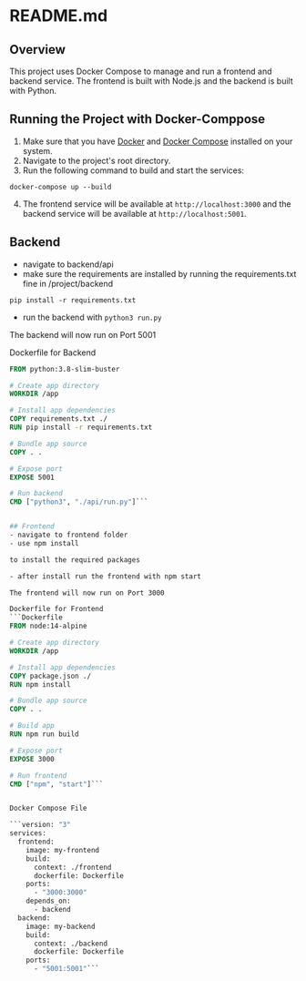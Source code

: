 # README.md

## Overview
This project uses Docker Compose to manage and run a frontend and backend service. The frontend is built with Node.js and the backend is built with Python. 

## Running the Project with Docker-Comppose
1. Make sure that you have [Docker](https://www.docker.com/) and [Docker Compose](https://docs.docker.com/compose/) installed on your system.
2. Navigate to the project's root directory.
3. Run the following command to build and start the services:

```docker-compose up --build```

4. The frontend service will be available at `http://localhost:3000` and the backend service will be available at `http://localhost:5001`.

## Backend
- navigate to backend/api 
- make sure the requirements are installed by running the requirements.txt fine in /project/backend

```pip install -r requirements.txt```

 
- run the backend with
```python3 run.py```

The backend will now run on Port 5001

Dockerfile for Backend
```Dockerfile
FROM python:3.8-slim-buster

# Create app directory
WORKDIR /app

# Install app dependencies
COPY requirements.txt ./
RUN pip install -r requirements.txt

# Bundle app source
COPY . .

# Expose port
EXPOSE 5001

# Run backend
CMD ["python3", "./api/run.py"]```


## Frontend
- navigate to frontend folder
- use npm install

to install the required packages

- after install run the frontend with npm start

The frontend will now run on Port 3000

Dockerfile for Frontend
```Dockerfile
FROM node:14-alpine

# Create app directory
WORKDIR /app

# Install app dependencies
COPY package.json ./
RUN npm install

# Bundle app source
COPY . .

# Build app
RUN npm run build

# Expose port
EXPOSE 3000

# Run frontend
CMD ["npm", "start"]```


Docker Compose File

```version: "3"
services:
  frontend:
    image: my-frontend
    build:
      context: ./frontend
      dockerfile: Dockerfile
    ports:
      - "3000:3000"
    depends_on:
      - backend
  backend:
    image: my-backend
    build:
      context: ./backend
      dockerfile: Dockerfile
    ports:
      - "5001:5001"```








